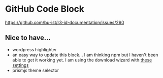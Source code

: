 # GitHub Code Block

<https://github.com/bu-ist/r3-id-documentation/issues/290>

## Nice to have...

- wordpress highlighter
- an easy way to update this block... I am thinking npm but I haven't been able to get it working yet. I am using the download wizard with [these settings](https://prismjs.com/download.html#themes=prism&languages=markup+css+clike+javascript+css-extras+json+markdown+markup-templating+php+sass+scss&plugins=line-highlight+line-numbers+show-invisibles+autolinker+show-language+inline-color+previewers+autoloader+normalize-whitespace+data-uri-highlight+toolbar+copy-to-clipboard+match-braces+treeview)
- prismjs theme selector
